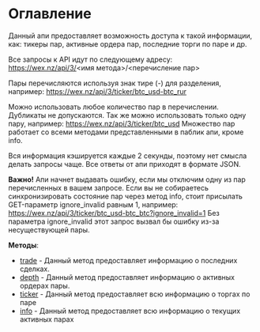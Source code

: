 # Оглавление
Данный апи предоставляет возможность доступа к такой информации, как: тикеры пар, активные ордера пар, последние торги по паре и др.

Все запросы к API идут по следующему адресу:
https://wex.nz/api/3/<имя метода>/<перечисление пар>

Пары перечисляются используя знак тире (-) для разделения, например:
https://wex.nz/api/3/ticker/btc_usd-btc_rur

Можно использовать любое количество пар в перечислении. Дубликаты не допускаются. Так же можно использовать только одну пару, например:
https://wex.nz/api/3/ticker/btc_usd
Множество пар работает со всеми методами представленными в паблик апи, кроме info.

Вся информация кэшируется каждые 2 секунды, поэтому нет смысла делать запросы чаще.
Все ответы от апи приходят в формате JSON.

**Важно!** Апи начнет выдавать ошибку, если мы отключим одну из пар перечисленных в вашем запросе. Если вы не собираетесь синхронизировать состояние пар через метод info, стоит присылать GET-параметр ignore_invalid равным 1, например:
https://wex.nz/api/3/ticker/btc_usd-btc_btc?ignore_invalid=1
Без параметра ignore_invalid этот запрос вызвал бы ошибку из-за несуществующей пары.

**Методы**:
- [trade](https://github.com/WEXnz/wexapidoc/tree/master/ru/apiv3/trades.md) - Данный метод предоставляет информацию о последних сделках.
- [depth](https://github.com/WEXnz/wexapidoc/tree/master/ru/apiv3/depth.md) - Данный метод предоставляет информацию о активных ордерах пары.
- [ticker](https://github.com/WEXnz/wexapidoc/tree/master/ru/apiv3/ticker.md) - Данный метод предоставляет всю информацию о торгах по паре
- [info](https://github.com/WEXnz/wexapidoc/tree/master/ru/apiv3/info.md) - Данный метод предоставляет всю информацию о текущих активных парах
